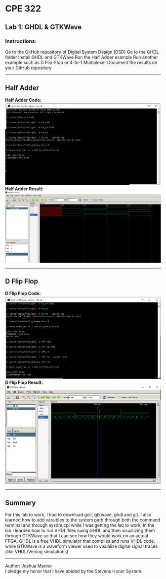 # CPE 322
## Lab 1: GHDL & GTKWave
### Instructions:
Go to the GitHub repository of Digital System Design (DSD)
Go to the GHDL folder
Install GHDL and GTKWave
Run the Half Adder example
Run another example such as D Flip-Flop or 4-to-1 Multiplexer
Document the results on your GitHub repository


---

## Half Adder
**Half Adder Code:**
![Half Adder Code](HalfAdder.PNG)
**Half Adder Result:**
![Half Adder Results](HalfAdderResults.PNG)

---
## D Flip Flop
**D Flip Flop Code:**
![D Flip Flop Code](DFF.PNG)
**D Flip Flop Result:**
![D Flip Flop Result](DFFResults.PNG)

---
## Summary
For this lab to work, I had to download gcc, gtkwave, ghdl and git. I also learned how to add varaibles to the system path through both the command terminal and through sysdm.cpl while I was getting the lab to work. In the lab I learned how to run VHDL files suing GHDL and then visualizing them through GTKWave so that I can see how they would work on an actual FPGA. GHDL is a free VHDL simulator that compiles and runs VHDL code, while GTKWave is a waveform viewer used to visualize digital signal traces (like VHDL/Verilog simulations).

---
Author: Joshua Marino </br>
I pledge my honor that I have abided by the Stevens Honor System.
